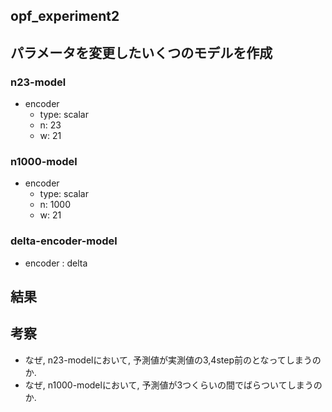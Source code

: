 opf_experiment2
---

## パラメータを変更したいくつのモデルを作成
### n23-model
+ encoder
  + type: scalar
  + n: 23
  + w: 21

### n1000-model
+ encoder
  + type: scalar
  + n: 1000
  + w: 21

### delta-encoder-model
+ encoder : delta

## 結果


## 考察
+ なぜ, n23-modelにおいて, 予測値が実測値の3,4step前のとなってしまうのか.
+ なぜ, n1000-modelにおいて, 予測値が3つくらいの間でばらついてしまうのか. 



